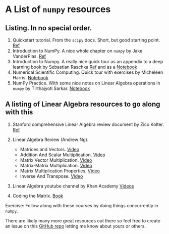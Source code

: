# A List of `numpy` resources

## Listing.  In no special order.

1.  Quickstart tutorial.  From the `scipy` docs.  Short, but good starting point. [Ref](https://docs.scipy.org/doc/numpy-dev/user/quickstart.html)
2.  Introduction to NumPy.  A nice whole chapter on `numpy` by Jake VanderPlas. [Ref](https://jakevdp.github.io/PythonDataScienceHandbook/02.00-introduction-to-numpy.html)
3.  Introduction to Numpy.  A really nice quick tour as an appendix to a deep learning book by Sebastian Raschka [Ref](https://sebastianraschka.com/pdf/books/dlb/appendix_f_numpy-intro.pdf) and as a [Notebook](https://github.com/rasbt/deep-learning-book/blob/master/code/appendix_f_numpy-intro/appendix_f_numpy-intro.ipynb)
3.  Numerical Scientific Computing.  Quick tour with exercises by Micheleen Harris.  [Notebook](https://notebooks.azure.com/rheartpython/libraries/PythonDS101/html/07.NumericalScientificComputing.ipynb)
4.  NumPy Practice.  With some nice notes on Linear Algebra operations in `numpy` by Tirthajyoti Sarkar.  [Notebook](https://github.com/tirthajyoti/PythonMachineLearning/blob/master/Pandas%20and%20Numpy/Numpy%20practice.ipynb)

## A listing of Linear Algebra resources to go along with this

1.  Stanford comprehensive Linear Algebra review document by Zico Kolter.  [Ref](http://web.stanford.edu/class/cs224n/readings/cs229-linalg.pdf)
2.  Linear Algebra Review (Andrew Ng).

    * Matrices and Vectors. [Video](https://www.youtube.com/watch?v=Dft1cqjwlXE)
    * Addition And Scalar Multiplication. [Video](https://www.youtube.com/watch?v=4WP6jVGIn7M)
    * Matrix Vector Multiplication.  [Video](https://www.youtube.com/watch?v=gPegoVYp64w)
    * Matrix-Matrix Multiplication.  [Video](https://www.youtube.com/watch?v=_lrHXJRukMw)
    * Matrix Multiplication Properties.  [Video](https://www.youtube.com/watch?v=c7GhnL2N--I)
    * Inverse And Transpose.  [Video](https://www.youtube.com/watch?v=7snro4M6ukk)

3.  Linear Algebra youtube channel by Khan Academy [Videos](https://www.youtube.com/channel/UCGYSKl6e3HM0PP7QR35Crug)
4.  Coding the Matrix.  [Book](http://codingthematrix.com/)

Exercise:  Follow along with these courses by doing things concurrently in `numpy`.

There are likely many more great resources out there so feel free to create an issue on this [GitHub repo](https://github.com/michhar/navigating-ml/issues) letting me know about yours or others.



